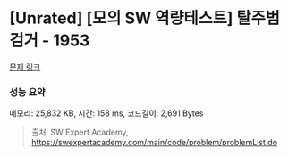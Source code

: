 # [Unrated] [모의 SW 역량테스트] 탈주범 검거 - 1953 

[문제 링크](https://swexpertacademy.com/main/code/problem/problemDetail.do?contestProbId=AV5PpLlKAQ4DFAUq) 

### 성능 요약

메모리: 25,832 KB, 시간: 158 ms, 코드길이: 2,691 Bytes



> 출처: SW Expert Academy, https://swexpertacademy.com/main/code/problem/problemList.do